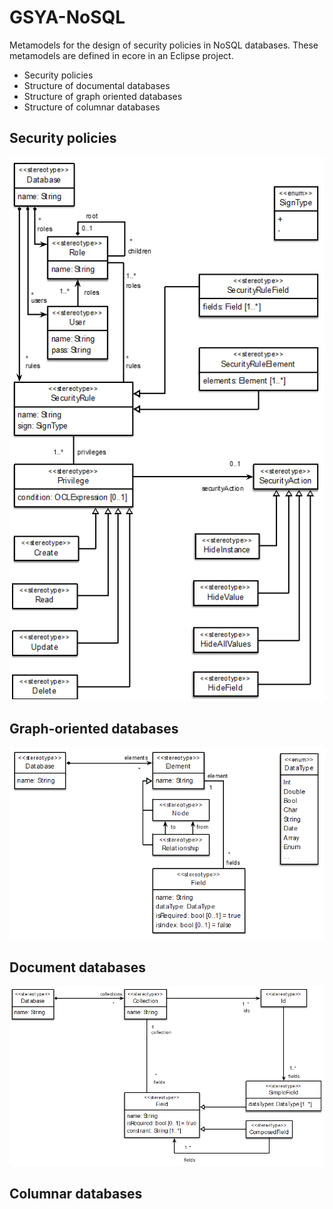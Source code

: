 # GSYA-NoSQL

Metamodels for the design of security policies in NoSQL databases. These metamodels are defined in ecore in an Eclipse project.
- Security policies
- Structure of documental databases
- Structure of graph oriented databases
- Structure of columnar databases 


## Security policies

![](../img/security.png)

## Graph-oriented databases
![](../img/graph.png)

## Document databases
![](../img/document.png)

## Columnar databases